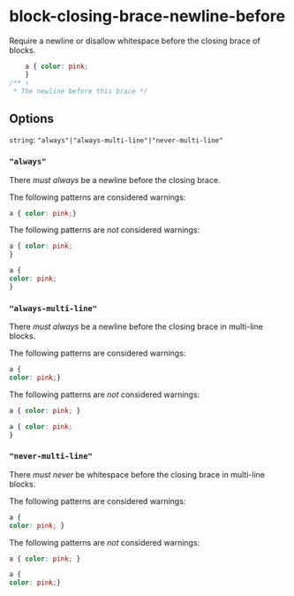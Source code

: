 # block-closing-brace-newline-before

Require a newline or disallow whitespace before the closing brace of blocks.

```css
    a { color: pink;
    }
/** ↑
 * The newline before this brace */
```

## Options

`string`: `"always"|"always-multi-line"|"never-multi-line"`

### `"always"`

There *must always* be a newline before the closing brace.

The following patterns are considered warnings:

```css
a { color: pink;}
```

The following patterns are *not* considered warnings:

```css
a { color: pink;
}
```

```css
a {
color: pink;
}
```

### `"always-multi-line"`

There *must always* be a newline before the closing brace in multi-line blocks.

The following patterns are considered warnings:

```css
a {
color: pink;}
```

The following patterns are *not* considered warnings:

```css
a { color: pink; }
```

```css
a { color: pink;
}
```

### `"never-multi-line"`

There *must never* be whitespace before the closing brace in multi-line blocks.

The following patterns are considered warnings:

```css
a {
color: pink; }
```

The following patterns are *not* considered warnings:

```css
a { color: pink; }
```

```css
a {
color: pink;}
```
